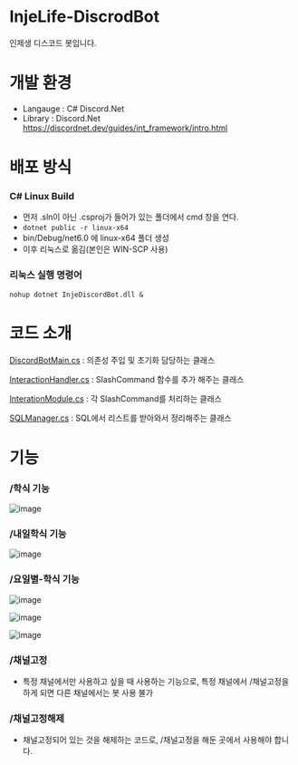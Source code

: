 # InjeLife-DiscrodBot
인제생 디스코드 봇입니다.

# 개발 환경
- Langauge : C# Discord.Net
- Library : Discord.Net https://discordnet.dev/guides/int_framework/intro.html

# 배포 방식
### C# Linux Build
- 먼저 .sln이 아닌 .csproj가 들어가 있는 폴더에서 cmd 창을 연다.
- ``` dotnet public -r linux-x64 ```
- bin/Debug/net6.0 에 linux-x64 폴더 생성
- 이후 리눅스로 옮김(본인은 WIN-SCP 사용)

### 리눅스 실행 명령어
``` nohup dotnet InjeDiscordBot.dll & ```

# 코드 소개
[DiscordBotMain.cs](InjeLifeDiscordBot/DiscordBotMain.cs) : 의존성 주입 및 초기화 담당하는 클래스

[InteractionHandler.cs](InjeLifeDiscordBot/InteractionHandler.cs) : SlashCommand 함수를 추가 해주는 클래스

[InterationModule.cs](InjeLifeDiscordBot/Modules/InterationModule.cs) : 각 SlashCommand를 처리하는 클래스

[SQLManager.cs](InjeLifeDiscordBot/Utils/SQLManager.cs) : SQL에서 리스트를 받아와서 정리해주는 클래스

# 기능
### /학식 기능
![image](Image/학식.PNG)

### /내일학식 기능
![image](Image/내일학식.PNG)

### /요일별-학식 기능
![image](Image/요일별학식1.PNG)

![image](Image/요일별학식2.PNG)

![image](Image/요일별학식3.PNG)

### /채널고정
- 특정 채널에서만 사용하고 싶을 때 사용하는 기능으로, 특정 채널에서 /채널고정을 하게 되면 다른 채널에서는 봇 사용 불가

### /채널고정해제
- 채널고정되어 있는 것을 해제하는 코드로, /채널고정을 해둔 곳에서 사용해야 합니다.
